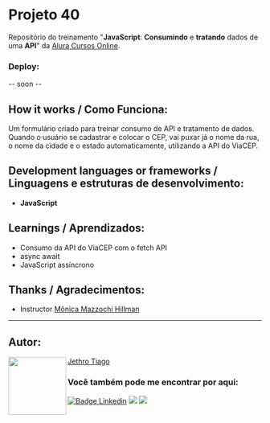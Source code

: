 # Projeto 40

Repositório do treinamento "<strong>JavaScript</strong>: <strong>Consumindo</strong> e <strong>tratando</strong> dados de uma <strong>API</strong>" da [Alura Cursos Online](https://www.alura.com.br/).

### Deploy:

-- soon --

## How it works / Como Funciona:

Um formulário criado para treinar consumo de API e tratamento de dados.
Quando o usuário se cadastrar e colocar o CEP, vai puxar já o nome da rua, o nome da cidade e o estado automaticamente, utilizando a API do ViaCEP.

## Development languages or frameworks / Linguagens e estruturas de desenvolvimento:

* <strong>JavaScript</strong>

## Learnings / Aprendizados:

* Consumo da API do ViaCEP com o fetch API
* async await
* JavaScript assíncrono

## Thanks / Agradecimentos:

* Instructor [Mônica Mazzochi Hillman](https://github.com/MonicaHillman)

---

<h2 id="autor" align="left">Autor:</h2>
  <img align="left" src="https://avatars.githubusercontent.com/u/103612874?v=4" width=115>
<a href="https://github.com/JethroTiago">Jethro Tiago</a>
<h3 align="left">Você também pode me encontrar por aqui:</h3>
<p align="left">
  <a href="https://www.linkedin.com/in/jethrotiago/"><img src="https://img.shields.io/badge/LinkedIn-0077B5?style=for-the-badge&logo=linkedin&logoColor=white" alt="Badge Linkedin" /></a>
  <a href="https://www.youtube.com/c/BEIRADAAVENTURA" target="_blank"><img src="https://img.shields.io/badge/YouTube-FF0000?style=for-the-badge&logo=youtube&logoColor=white" target="_blank"></a>
  <a href="https://instagram.com/jethrotiago" target="_blank"><img src="https://img.shields.io/badge/-Instagram-%23E4405F?style=for-the-badge&logo=instagram&logoColor=white" target="_blank"></a>
  <br>